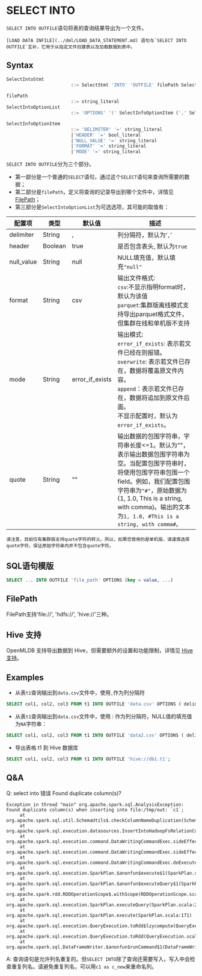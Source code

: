 # SELECT INTO
`SELECT INTO OUTFILE`语句将表的查询结果导出为一个文件。
```{note}
[LOAD DATA INFILE](../dml/LOAD_DATA_STATEMENT.md) 语句与`SELECT INTO OUTFILE`互补，它用于从指定文件创建表以及加载数据到表中。
```
## Syntax

```sql
SelectIntoStmt
						::= SelectStmt 'INTO' 'OUTFILE' filePath SelectIntoOptionList
						
filePath 
						::= string_literal
SelectIntoOptionList
						::= 'OPTIONS' '(' SelectInfoOptionItem (',' SelectInfoOptionItem)* ')'

SelectInfoOptionItem
						::= 'DELIMITER' '=' string_literal
						|'HEADER' '=' bool_literal
						|'NULL_VALUE' '=' string_literal
						|'FORMAT' '=' string_literal
						|'MODE' '=' string_literal
```

`SELECT INTO OUTFILE`分为三个部分。

- 第一部分是一个普通的`SELECT`语句，通过这个`SELECT`语句来查询所需要的数据；
- 第二部分是`filePath`，定义将查询的记录导出到哪个文件中，详情见[FilePath](#filepath)；
- 第三部分是`SelectIntoOptionList`为可选选项，其可能的取值有：

| 配置项     | 类型    | 默认值          | 描述                                                                                                                                                                                 |
| ---------- | ------- | --------------- |------------------------------------------------------------------------------------------------------------------------------------------------------------------------------------|
| delimiter  | String  | ,               | 列分隔符，默认为‘`,`’                                                                                                                                                                      |
| header     | Boolean | true            | 是否包含表头, 默认为`true`                                                                                                                                                                  |
| null_value | String  | null            | NULL填充值，默认填充`"null"`                                                                                                                                                               |
| format     | String  | csv             | 输出文件格式:<br />`csv`:不显示指明format时，默认为该值<br />`parquet`:集群版离线模式支持导出parquet格式文件，但集群在线和单机版不支持                                                                                                    |
| mode       | String  | error_if_exists | 输出模式:<br />`error_if_exists`: 表示若文件已经在则报错。<br />`overwrite`: 表示若文件已存在，数据将覆盖原文件内容。<br />`append`：表示若文件已存在，数据将追加到原文件后面。<br />不显示配置时，默认为`error_if_exists`。                            |
| quote      | String  | ""              | 输出数据的包围字符串，字符串长度<=1。默认为""，表示输出数据包围字符串为空。当配置包围字符串时，将使用包围字符串包围一个field。例如，我们配置包围字符串为`"#"`，原始数据为{1, 1.0, This is a string, with comma}。输出的文本为`1, 1.0, #This is a string, with comma#。` |

````{important}
请注意，目前仅有集群版支持quote字符的转义。所以，如果您使用的是单机版，请谨慎选择quote字符，保证原始字符串内并不包含quote字符。
````

## SQL语句模版

```sql
SELECT ... INTO OUTFILE 'file_path' OPTIONS (key = value, ...)
```

## FilePath

FilePath支持'file://', 'hdfs://', 'hive://'三种。

## Hive 支持

OpenMLDB 支持导出数据到 Hive，但需要额外的设置和功能限制，详情见 [Hive 支持](../../integration/offline_data_sources/hive.md)。

## Examples

- 从表`t1`查询输出到`data.csv`文件中，使用`,`作为列分隔符

```SQL
SELECT col1, col2, col3 FROM t1 INTO OUTFILE 'data.csv' OPTIONS ( delimiter = ',' );
```

- 从表`t1`查询输出到`data.csv`文件中，使用`｜`作为列分隔符，NULL值的填充值为`NA`字符串：

```SQL
SELECT col1, col2, col3 FROM t1 INTO OUTFILE 'data2.csv' OPTIONS ( delimiter = '|', null_value='NA');
```

- 导出表格 t1 到 Hive 数据库

```sql
SELECT col1, col2, col3 FROM t1 INTO OUTFILE 'hive://db1.t1';
```

## Q&A

Q: select into 错误 Found duplicate column(s)?
```
Exception in thread "main" org.apache.spark.sql.AnalysisException: Found duplicate column(s) when inserting into file:/tmp/out: `c1`;
     at org.apache.spark.sql.util.SchemaUtils$.checkColumnNameDuplication(SchemaUtils.scala:90)
     at org.apache.spark.sql.execution.datasources.InsertIntoHadoopFsRelationCommand.run(InsertIntoHadoopFsRelationCommand.scala:84)
     at org.apache.spark.sql.execution.command.DataWritingCommandExec.sideEffectResult$lzycompute(commands.scala:108)
     at org.apache.spark.sql.execution.command.DataWritingCommandExec.sideEffectResult(commands.scala:106)
     at org.apache.spark.sql.execution.command.DataWritingCommandExec.doExecute(commands.scala:131)
     at org.apache.spark.sql.execution.SparkPlan.$anonfun$execute$1(SparkPlan.scala:175)
     at org.apache.spark.sql.execution.SparkPlan.$anonfun$executeQuery$1(SparkPlan.scala:213)
     at org.apache.spark.rdd.RDDOperationScope$.withScope(RDDOperationScope.scala:151)
     at org.apache.spark.sql.execution.SparkPlan.executeQuery(SparkPlan.scala:210)
     at org.apache.spark.sql.execution.SparkPlan.execute(SparkPlan.scala:171)
     at org.apache.spark.sql.execution.QueryExecution.toRdd$lzycompute(QueryExecution.scala:122)
     at org.apache.spark.sql.execution.QueryExecution.toRdd(QueryExecution.scala:121)
     at org.apache.spark.sql.DataFrameWriter.$anonfun$runCommand$1(DataFrameWriter.scala:944)
```

A: 查询语句是允许列名重复的。但`SELECT INTO`除了查询还需要写入，写入中会检查重复列名。请避免重复列名，可以用`c1 as c_new`来重命名列。
